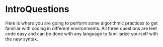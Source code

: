 # IntroQuestions
Here is where you are going to perform some algorithmic practices to get familiar with coding in different environments. All three questions are leet code easy and can be done with any language to familiarize yourself with the new syntax.
